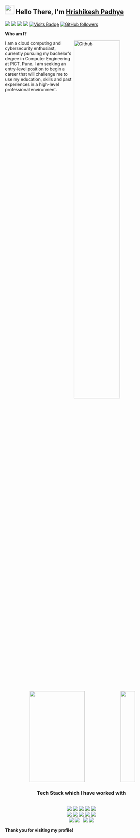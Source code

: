 <h2 align="left"><img src="https://raw.githubusercontent.com/sidbelbase/sidbelbase/master/wave.gif" width="30px"><strong> Hello There, I'm <a href="https://iamhrishikeshpadhye.github.io">Hrishikesh Padhye</a></strong>
</h2>

[<img src="https://img.shields.io/badge/linkedin-%230077B5.svg?&style=for-the-badge&logo=linkedin&logoColor=white" />](https://www.linkedin.com/in/hrishikesh-padhye)  [<img src="https://img.shields.io/badge/-hrishikesh_padhye-c14438?style=for-the-badge&logo=Gmail&logoColor=white"/>](mailto:hrishikesh.padhye@gmail.com)  [<img src="https://img.shields.io/badge/twitter-%231DA1F2.svg?&style=for-the-badge&logo=twitter&logoColor=white" />](https://twitter.com/Hrishi_says_so)  [<img src ="https://img.shields.io/badge/portfolio-web-%23.svg?&style=for-the-badge&logo=&logoColor=white%22">](https://iamhrishikeshpadhye.github.io/) [![Visits Badge](https://badges.pufler.dev/visits/iamhrishikeshpadhye/iamhrishikeshpadhye?style=for-the-badge)](https://github.com/iamhrishikeshpadhye) [![GitHub followers](https://img.shields.io/github/followers/iamhrishikeshpadhye?label=Followers&style=for-the-badge)](https://github.com/iamhrishikeshpadhye?tab=followers)

**Who am I?**

<img width="55%" align="right" alt="Github" src="https://raw.githubusercontent.com/onimur/.github/master/.resources/git-header.svg" />

I am a cloud computing and cybersecurity enthusiast, currently pursuing my bachelor's degree in Computer Engineering at PICT, Pune. I am seeking an entry-level position to begin a career that will challenge me to use my education, skills and past experiences in a high-level professional environment.

<p align = "center">
  <img width="60%" height="300px" src="https://github-readme-stats.vercel.app/api?username=iamhrishikeshpadhye&show_icons=true&hide_border=true&count_private=true&theme=tokyonight&line_height=27">
  <img width="31%" height="300px" src="https://github-readme-stats.vercel.app/api/top-langs/?username=iamhrishikeshpadhye&hide=css,html&theme=tokyonight">
</p>

<h3 align="center">Tech Stack which I have worked with</h3>
<p align="center">
<br/>
<code><img src="https://img.icons8.com/color/65/000000/python.png"/></code>
<code><img src="https://img.icons8.com/color/65/000000/c-plus-plus-logo.png"/></code>
<code><img src="https://img.icons8.com/color/65/000000/java-coffee-cup-logo.png"/></code>
<code><img src="https://img.icons8.com/color/65/000000/html-5.png"/></code>
<code><img src="https://img.icons8.com/color/65/000000/css3.png"/></code>
<br/>
<code><img src="https://img.icons8.com/color/65/000000/bootstrap.png"/></code>
<code><img src="https://img.icons8.com/color/65/000000/javascript.png"/></code>
<code><img src="https://img.icons8.com/ios-filled/50/000000/jquery.png"/></code>
<code><img src="https://img.icons8.com/color/80/000000/django.png"/></code>
<code><img src="https://img.icons8.com/color/80/000000/nodejs.png"/></code>
<br/>
<code><img src="https://img.icons8.com/ios/70/000000/mysql-logo.png"/></code>
<code><img src="https://img.icons8.com/color/65/000000/mongodb.png"/> </code>
<code><img src="https://img.icons8.com/color/65/000000/git.png"/></code>
<code><img src="https://www.vectorlogo.zone/logos/gnu_bash/gnu_bash-ar21.svg"></code>
<br/>
</p>
<p><b>Thank you for visiting my profile!</b></p>

